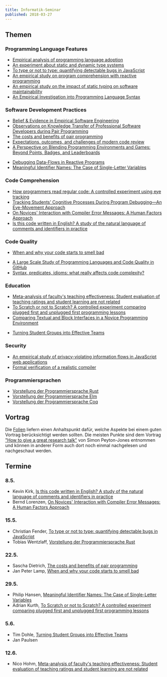 ```yaml
---
title: Informatik-Seminar
published: 2018-03-27
---
```



## Themen


### Programming Language Features

* [Empirical analysis of programming language adoption](http://sns.cs.princeton.edu/docs/asr-oopsla13.pdf)
* [An experiment about static and dynamic type systems](https://courses.cs.washington.edu/courses/cse590n/10au/hanenberg-oopsla2010.pdf)
* [To type or not to type: quantifying detectable bugs in JavaScript](http://www0.cs.ucl.ac.uk/staff/Z.Gao/doc/paper/type_study.pdf)
* [An empirical study on program comprehension with reactive programming](http://www.guidosalvaneschi.com/attachments/papers/2014_An-Empirical-Study-on-Program-Comprehension-with-Reactive-Programming_pdf.pdf)
* [An empirical study on the impact of static typing on software maintainability](https://pleiad.cl/papers/2014/hanenbergAl-emse2014.pdf)
* [An Empirical Investigation into Programming Language Syntax](http://dl.acm.org/authorize?6968137)
<!-- * [Do developers benefit from generic types?: an empirical comparison of generic and raw types in java]() -->
<!-- * [An Empirical Study on the Impact of C++ Lambdas and Programmer Experience]() -->


### Software Development Practices

* [Belief & Evidence in Empirical Software Engineering](http://web.cs.ucdavis.edu/~devanbu/belief+evidence.pdf)
* [Observations on Knowledge Transfer of Professional Software Developers during Pair Programming](http://www.inf.fu-berlin.de/inst/ag-se/pubs/ZiePre16-ppknowtrans2.pdf)
* [The costs and benefits of pair programming](http://www.cs.utah.edu/~lwilliam/Papers/XPSardinia.PDF)
* [Expectations, outcomes, and challenges of modern code review](http://citeseerx.ist.psu.edu/viewdoc/download?doi=10.1.1.362.5866&rep=rep1&type=pdf)
* [A Perspective on Blending Programming Environments and Games: Beyond Points, Badges, and Leaderboards](https://people.engr.ncsu.edu/ermurph3/papers/vlhcc16-gamification.pdf)
<!-- * [It was a bit of a race: Gamification of version control](http://citeseerx.ist.psu.edu/viewdoc/download?doi=10.1.1.467.3152&rep=rep1&type=pdf) -->
* [Debugging Data-Flows in Reactive Programs](https://repository.tudelft.nl/islandora/object/uuid:d37cac08-195d-4dbd-a076-e3227a756717/datastream/OBJ/download)
* [Meaningful Identifier Names: The Case of Single-Letter Variables](http://www.cs.huji.ac.il/~feit/papers/SingleLetter17ICPC.pdf)


### Code Comprehension

* [How programmers read regular code: A controlled experiment using eye tracking](http://www.cs.huji.ac.il/~feit/papers/RegEye17EmpSE.pdf)
* [Tracking Students' Cognitive Processes During Program Debugging—An Eye-Movement Approach](https://www.researchgate.net/profile/Fang-Ying_Yang/publication/284113088_Tracking_Students'_Cognitive_Processes_During_Program_Debugging-An_Eye-Movement_Approach/links/56e1740008ae23524090abd1.pdf)
* [On Novices' Interaction with Compiler Error Messages: A Human Factors Approach](https://digitalcommons.acu.edu/cgi/viewcontent.cgi?article=1003&amp=&context=info_tech_computing&amp=&sei-redir=1&referer=https%253A%252F%252Fscholar.google.de%252Fscholar%253Fhl%253Dde%2526as_sdt%253D0%25252C5%2526q%253DOn%252BNovices%252527%252BInteraction%252Bwith%252BCompiler%252BError%252BMessages%25253A%252BA%252BHuman%252BFactors%252BApproach%2526btnG%253D#search=%22Novices%20Interaction%20Compiler%20Error%20Messages%3A%20Human%20Factors%20Approach%22)
* [Is this code written in English? A study of the natural language of comments and identifiers in practice](https://www.cqse.eu/publications/2015-is-this-code-written-in-english-a-study-of-the-natural-language-of-comments-and-identifiers-in-practice.pdf)


### Code Quality

* [When and why your code starts to smell bad](http://www.inf.unibz.it/~gbavota/papers/icse2015_badSmells.pdf)
<!-- * [What is the Truck Factor of popular GitHub applications? A first assessment](https://pdfs.semanticscholar.org/9757/aee4e5910edcc49ecb35d610c30f0e3d06d1.pdf) -->
* [A Large Scale Study of Programming Languages and Code Quality in GitHub](http://citeseerx.ist.psu.edu/viewdoc/download?doi=10.1.1.658.7207&rep=rep1&type=pdf)
* [Syntax, predicates, idioms: what really affects code complexity?](http://www.cs.huji.ac.il/~feit/papers/Complexity17ICPC.pdf)


### Education

* [Meta-analysis of faculty's teaching effectiveness: Student evaluation of teaching ratings and student learning are not related](https://blendedtoolkit.wisc.edu/wp-content/uploads/2016/11/Meta-analysis.pdf)
* [To Scratch or not to Scratch? A controlled experiment comparing plugged first and unplugged first programming lessons](http://swerl.tudelft.nl/twiki/pub/Main/TechnicalReports/TUD-SERG-2017-015.pdf)
* [Comparing Textual and Block Interfaces in a Novice Programming Environment](http://www4.ncsu.edu/~twprice/website/files/ICER%202015.pdf)
<!-- * [Theorem Provers as a Learning Tool in Theory of Computation]() -->
* [Turning Student Groups into Effective Teams](http://owww.brookes.ac.uk/services/ocsld/group_work/turnin_student_groups_into_effective_teams.pdf)


### Security

* [An empirical study of privacy-violating information flows in JavaScript web applications](https://ranjitjhala.github.io/static/an_empirical_study_of_privacy_violating_flows_in_javascript_web_applications.pdf)
* [Formal verification of a realistic compiler](http://www.cse.iitd.ac.in/~sbansal/csl862-soft/readings/compcert.pdf)


### Programmiersprachen

* [Vorstellung der Programmiersprache Rust](https://www.rust-lang.org/)
* [Vorstellung der Programmiersprache Elm](http://elm-lang.org)
* [Vorstellung der Programmiersprache Coq](https://coq.inria.fr)


## Vortrag

Die [Folien](./../talks/seminar.pdf) liefern einen Anhaltspunkt dafür, welche Aspekte bei einem guten Vortrag berücksichtigt werden sollten.
Die meisten Punkte sind dem Vortrag ["How to give a great research talk"][GoodTalks] von Simon Peyton-Jones entnommen und können in anderer Form auch dort noch einmal nachgelesen und nachgeschaut werden.

[GoodTalks]: https://www.microsoft.com/en-us/research/academic-program/give-great-research-talk/


## Termine

### 8.5.

* Kevin Kirk, [Is this code written in English? A study of the natural language of comments and identifiers in practice](https://www.cqse.eu/publications/2015-is-this-code-written-in-english-a-study-of-the-natural-language-of-comments-and-identifiers-in-practice.pdf)
* Bernd Lorenzen, [On Novices' Interaction with Compiler Error Messages: A Human Factors Approach](https://digitalcommons.acu.edu/cgi/viewcontent.cgi?article=1003&amp=&context=info_tech_computing&amp=&sei-redir=1&referer=https%253A%252F%252Fscholar.google.de%252Fscholar%253Fhl%253Dde%2526as_sdt%253D0%25252C5%2526q%253DOn%252BNovices%252527%252BInteraction%252Bwith%252BCompiler%252BError%252BMessages%25253A%252BA%252BHuman%252BFactors%252BApproach%2526btnG%253D#search=%22Novices%20Interaction%20Compiler%20Error%20Messages%3A%20Human%20Factors%20Approach%22)

### 15.5.

* Christian Fender, [To type or not to type: quantifying detectable bugs in JavaScript](http://www0.cs.ucl.ac.uk/staff/Z.Gao/doc/paper/type_study.pdf)
* Tobias Wentzlaff, [Vorstellung der Programmiersprache Rust](https://www.rust-lang.org/)

### 22.5.

* Sascha Dietrich, [The costs and benefits of pair programming](http://www.cs.utah.edu/~lwilliam/Papers/XPSardinia.PDF)
* Jan Peter Lamp, [When and why your code starts to smell bad](http://www.inf.unibz.it/~gbavota/papers/icse2015_badSmells.pdf)

### 29.5.

* Philip Hansen, [Meaningful Identifier Names: The Case of Single-Letter Variables](http://www.cs.huji.ac.il/~feit/papers/SingleLetter17ICPC.pdf)
* Adrian Kurth, [To Scratch or not to Scratch? A controlled experiment comparing plugged first and unplugged first programming lessons](http://swerl.tudelft.nl/twiki/pub/Main/TechnicalReports/TUD-SERG-2017-015.pdf)

### 5.6.

* Tim Dohle, [Turning Student Groups into Effective Teams](http://owww.brookes.ac.uk/services/ocsld/group_work/turnin_student_groups_into_effective_teams.pdf)
* Jan Paulsen

### 12.6.

* Nico Hohm, [Meta-analysis of faculty's teaching effectiveness: Student evaluation of teaching ratings and student learning are not related](https://blendedtoolkit.wisc.edu/wp-content/uploads/2016/11/Meta-analysis.pdf)
